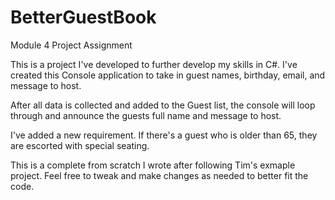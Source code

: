 # BetterGuestBook
Module 4 Project Assignment

This is a project I've developed to further develop my skills in C#. I've created this Console application to take in guest names, birthday, email, and message to host.

After all data is collected and added to the Guest list, the console will loop through and announce the guests full name and message to host.

I've added a new requirement. If there's a guest who is older than 65, they are escorted with special seating. 

This is a complete from scratch I wrote after following Tim's exmaple project. Feel free to tweak and make changes as needed to better fit the code. 
